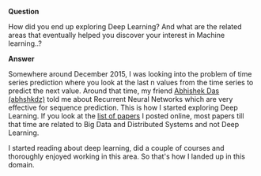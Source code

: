 **Question**

How did you end up exploring Deep Learning? And what are the related areas that eventually helped you discover your interest in Machine learning..?

**Answer**

Somewhere around December 2015, I was looking into the problem of time series prediction where you look at the last n values from the time series to predict the next value. Around that time, my friend [Abhishek Das (abhshkdz)](https://twitter.com/abhshkdz) told me about Recurrent Neural Networks which are very effective for sequence prediction. This is how I started exploring Deep Learning. If you look at the [list of papers](https://github.com/shagunsodhani/papers-I-read) I posted online, most papers till that time are related to Big Data and Distributed Systems and not Deep Learning.

I started reading about deep learning, did a couple of courses and thoroughly enjoyed working in this area. So that's how I landed up in this domain.